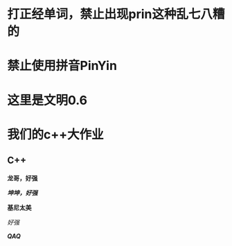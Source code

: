 # 打正经单词，禁止出现prin这种乱七八糟的

# 禁止使用拼音PinYin

# 这里是文明0.6

# 我们的c++大作业

## C++

**龙哥，好强**

***坤坤，好强***

**基尼太美**

*好强*

***QAQ***